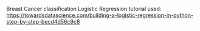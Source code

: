 Breast Cancer classification
Logistic Regression tutorial used: https://towardsdatascience.com/building-a-logistic-regression-in-python-step-by-step-becd4d56c9c8

